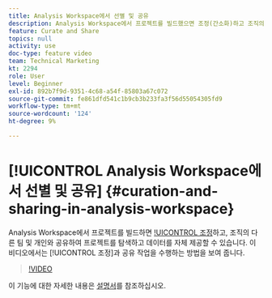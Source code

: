 ```yaml
---
title: Analysis Workspace에서 선별 및 공유
description: Analysis Workspace에서 프로젝트를 빌드했으면 조정(간소화)하고 조직의 다른 팀 및 개인과 공유하여 프로젝트를 탐색하고 데이터를 자체 제공할 수 있습니다. 이 비디오에서는 큐레이션 및 공유 작업 방법을 보여 줍니다.
feature: Curate and Share
topics: null
activity: use
doc-type: feature video
team: Technical Marketing
kt: 2294
role: User
level: Beginner
exl-id: 892b7f9d-9351-4c68-a54f-85803a67c072
source-git-commit: fe861dfd541c1b9cb3b233fa3f56d55054305fd9
workflow-type: tm+mt
source-wordcount: '124'
ht-degree: 9%

---
```


# [!UICONTROL Analysis Workspace에서 선별 및 공유] {#curation-and-sharing-in-analysis-workspace}

Analysis Workspace에서 프로젝트를 빌드하면 [!UICONTROL 조정](간소화)하고, 조직의 다른 팀 및 개인와 공유하여 프로젝트를 탐색하고 데이터를 자체 제공할 수 있습니다. 이 비디오에서는 [!UICONTROL 조정]과 공유 작업을 수행하는 방법을 보여 줍니다.

>[!VIDEO](https://video.tv.adobe.com/v/24711/?quality=12)

이 기능에 대한 자세한 내용은 [설명서](https://experienceleague.adobe.com/docs/analytics/analyze/analysis-workspace/curate-share/curate.html?lang=en)를 참조하십시오.
